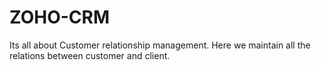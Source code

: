 # ZOHO-CRM
Its all about Customer relationship management. Here we maintain all the relations between customer and client. 
